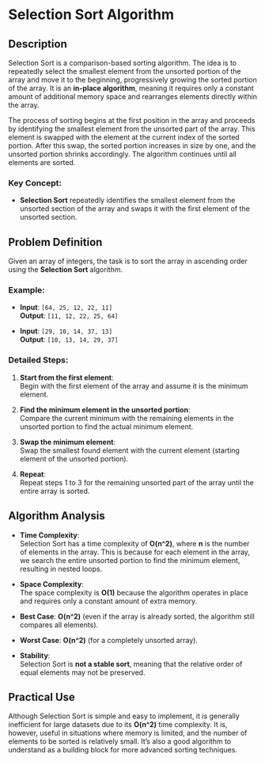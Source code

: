 # Selection Sort Algorithm

## Description

Selection Sort is a comparison-based sorting algorithm. The idea is to repeatedly select the smallest element from the unsorted portion of the array and move it to the beginning, progressively growing the sorted portion of the array. It is an **in-place algorithm**, meaning it requires only a constant amount of additional memory space and rearranges elements directly within the array.

The process of sorting begins at the first position in the array and proceeds by identifying the smallest element from the unsorted part of the array. This element is swapped with the element at the current index of the sorted portion. After this swap, the sorted portion increases in size by one, and the unsorted portion shrinks accordingly. The algorithm continues until all elements are sorted.

### Key Concept:
- **Selection Sort** repeatedly identifies the smallest element from the unsorted section of the array and swaps it with the first element of the unsorted section.

## Problem Definition

Given an array of integers, the task is to sort the array in ascending order using the **Selection Sort** algorithm.

### Example:
- **Input**: `[64, 25, 12, 22, 11]`  
  **Output**: `[11, 12, 22, 25, 64]`
  
- **Input**: `[29, 10, 14, 37, 13]`  
  **Output**: `[10, 13, 14, 29, 37]`

### Detailed Steps:

1. **Start from the first element**:  
   Begin with the first element of the array and assume it is the minimum element.
   
2. **Find the minimum element in the unsorted portion**:  
   Compare the current minimum with the remaining elements in the unsorted portion to find the actual minimum element.
   
3. **Swap the minimum element**:  
   Swap the smallest found element with the current element (starting element of the unsorted portion).
   
4. **Repeat**:  
   Repeat steps 1 to 3 for the remaining unsorted part of the array until the entire array is sorted.

## Algorithm Analysis

- **Time Complexity**:  
  Selection Sort has a time complexity of **O(n^2)**, where **n** is the number of elements in the array. This is because for each element in the array, we search the entire unsorted portion to find the minimum element, resulting in nested loops.
  
- **Space Complexity**:  
  The space complexity is **O(1)** because the algorithm operates in place and requires only a constant amount of extra memory.

- **Best Case**: **O(n^2)** (even if the array is already sorted, the algorithm still compares all elements).
  
- **Worst Case**: **O(n^2)** (for a completely unsorted array).

- **Stability**:  
  Selection Sort is **not a stable sort**, meaning that the relative order of equal elements may not be preserved.

## Practical Use

Although Selection Sort is simple and easy to implement, it is generally inefficient for large datasets due to its **O(n^2)** time complexity. It is, however, useful in situations where memory is limited, and the number of elements to be sorted is relatively small. It’s also a good algorithm to understand as a building block for more advanced sorting techniques.
